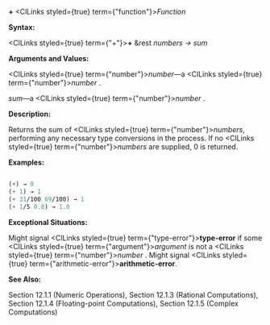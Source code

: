 **+** <ClLinks styled={true} term={"function"}><i>Function</i></ClLinks>

**Syntax:**

<ClLinks styled={true} term={"+"}><b>+</b></ClLinks> &amp;rest *numbers → sum*

**Arguments and Values:**

<ClLinks styled={true} term={"number"}><i>number</i></ClLinks>—a <ClLinks styled={true} term={"number"}><i>number</i></ClLinks> .

*sum*—a <ClLinks styled={true} term={"number"}><i>number</i></ClLinks> .

**Description:**

Returns the sum of <ClLinks styled={true} term={"number"}><i>numbers</i></ClLinks>, performing any necessary type conversions in the process. If no <ClLinks styled={true} term={"number"}><i>numbers</i></ClLinks> are supplied, 0 is returned.

**Examples:**

```lisp

(+) → 0 
(+ 1) → 1 
(+ 31/100 69/100) → 1 
(+ 1/5 0.8) → 1.0 
```

**Exceptional Situations:**

Might signal <ClLinks styled={true} term={"type-error"}><b>type-error</b></ClLinks> if some <ClLinks styled={true} term={"argument"}><i>argument</i></ClLinks> is not a <ClLinks styled={true} term={"number"}><i>number</i></ClLinks> . Might signal <ClLinks styled={true} term={"arithmetic-error"}><b>arithmetic-error</b></ClLinks>.

**See Also:**

Section 12.1.1 (Numeric Operations), Section 12.1.3 (Rational Computations), Section 12.1.4 (Floating-point Computations), Section 12.1.5 (Complex Computations)
